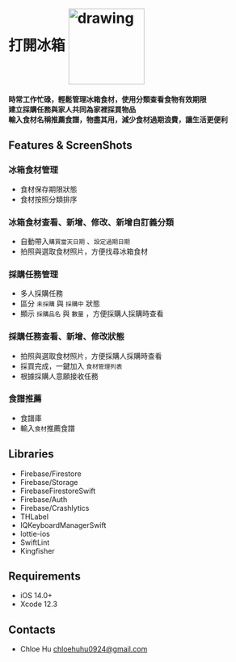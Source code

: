 
# 打開冰箱		<a href="https://apps.apple.com/tw/app/打開冰箱/id1546808246"><img src="https://github.com/Volorf/Badges/blob/master/App%20Store/App%20Store%20Badge.png" alt="drawing" width="150" align="center" />
</a>


**時常工作忙碌，輕鬆管理冰箱食材，使用分類查看食物有效期限<BR>建立採購任務與家人共同為家裡採買物品<BR>輸入食材名稱推薦食譜，物盡其用，減少食材過期浪費，讓生活更便利**

## Features & ScreenShots


### 冰箱食材管理
* 食材保存期限狀態
* 食材按照分類排序
 

### 冰箱食材查看、新增、修改、新增自訂義分類
* 自動帶入`購買當天日期` 、`設定過期日期` 
* 拍照與選取食材照片，方便找尋冰箱食材


### 採購任務管理
* 多人採購任務
* 區分 `未採購` 與 `採購中` 狀態 
* 顯示 `採購品名` 與 `數量` ，方便採購人採購時查看


### 採購任務查看、新增、修改狀態
* 拍照與選取食材照片，方便採購人採購時查看
* 採買完成，一鍵加入 `食材管理列表`
* 根據採購人意願接收任務

### 食譜推薦
* 食譜庫
* 輸入`食材`推薦食譜

## Libraries
* Firebase/Firestore
* Firebase/Storage
* FirebaseFirestoreSwift
* Firebase/Auth
* Firebase/Crashlytics
* THLabel
* IQKeyboardManagerSwift
* lottie-ios
* SwiftLint
* Kingfisher



## Requirements
* iOS 14.0+
* Xcode 12.3

## Contacts
* Chloe Hu chloehuhu0924@gmail.com
